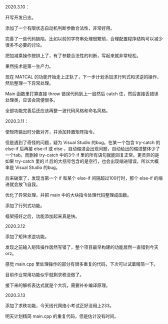 2020.3.10：

开写开发日志。

添加了一个有限状态自动机判断参数合法性，非常好用。

完善了一些代码缺陷，比如以前的字符串处理很繁琐，合理配置程序结构可以减少很多不必要的讨论。

把加减乘操作按排上了，有了参数合法性的判断，写起来就非常轻松。

果然技术是第一生产力。

现在 MATCAL 的功能开始走上正轨了，下一步计划添加求行列式和求逆的操作，然后整理一下异常处理。

Main 函数里打算直接 throw 错误代码到上一层然后 catch 住，然后直接丢错误处理类，应该会简便很多。

全部功能完善后还应该再整一波代码风格和命名风格。

2020.3.11：

使矩阵输出时分数对齐，并添加转置矩阵指令。

但是遇到了奇怪的问题，疑为 Visual Studio 的bug。在某一个包含 try-catch 的 else-if 后再接 else-if 或 else ，自动缩进会出现问题，自动给出的缩进整体少了一个tab。而删掉 try-catch 中的3个 if 里的所有语句就能回复正常。更灵异的是如果 try-catch 里的 if 后的大括号包含的是空行，也会出现缩进错误，所以大概率是 Visual Studio 的bug。

后来破案了，发现当第一个 if 和某个 else-if 间隔超过100行时，那个 else-if 的缩进就会放飞自我。

优化了异常处理，并把 main 中的大块指令处理代码整理成函数。

添加了行列式功能。

框架搭好之后，功能添加起来真是快。

2020.3.12

添加了矩阵求逆功能。

发现之前输入矩阵操作居然写错了，整个项目最早构建的功能居然一直错到今天orz。

感觉 main.cpp 里处理操作的部分有很多重复的代码，下次可以试着精简一下。

目前作业常用功能似乎就剩求秩没做了。

接下来的解析表达式就是个大坑，需要补补编译原理。

2020.3.13

添加了求秩功能，今天线代网络小考试正好没用上233。

明天计划精简 main.cpp 的重复代码，但是估计没有时间。
